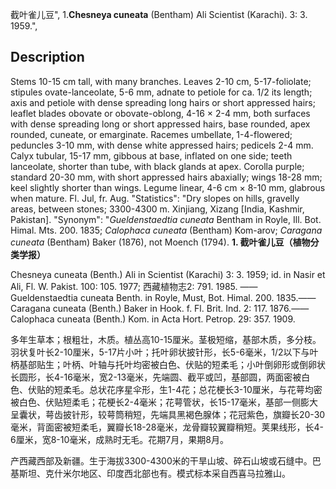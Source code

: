 截叶雀儿豆",
1.**Chesneya cuneata** (Bentham) Ali Scientist (Karachi). 3: 3. 1959.",

## Description
Stems 10-15 cm tall, with many branches. Leaves 2-10 cm, 5-17-foliolate; stipules ovate-lanceolate, 5-6 mm, adnate to petiole for ca. 1/2 its length; axis and petiole with dense spreading long hairs or short appressed hairs; leaflet blades obovate or obovate-oblong, 4-16 × 2-4 mm, both surfaces with dense spreading long or short appressed hairs, base rounded, apex rounded, cuneate, or emarginate. Racemes umbellate, 1-4-flowered; peduncles 3-10 mm, with dense white appressed hairs; pedicels 2-4 mm. Calyx tubular, 15-17 mm, gibbous at base, inflated on one side; teeth lanceolate, shorter than tube, with black glands at apex. Corolla purple; standard 20-30 mm, with short appressed hairs abaxially; wings 18-28 mm; keel slightly shorter than wings. Legume linear, 4-6 cm × 8-10 mm, glabrous when mature. Fl. Jul, fr. Aug.
  "Statistics": "Dry slopes on hills, gravelly areas, between stones; 3300-4300 m. Xinjiang, Xizang [India, Kashmir, Pakistan].
  "Synonym": "*Gueldenstaedtia cuneata* Bentham in Royle, Ill. Bot. Himal. Mts. 200. 1835; *Calophaca cuneata* (Bentham) Kom-arov; *Caragana cuneata* (Bentham) Baker (1876), not Moench (1794).
**1. 截叶雀儿豆（植物分类学报）**

Chesneya cuneata (Benth.) Ali in Scientist (Karachi) 3: 3. 1959; id. in Nasir et Ali, Fl. W. Pakist. 100: 105. 1977; 西藏植物志2: 791. 1985. —— Gueldenstaedtia cuneata Benth. in Royle, Must, Bot. Himal. 200. 1835.——Caragana cuneata (Benth.) Baker in Hook. f. Fl. Brit. Ind. 2: 117. 1876.——Calophaca cuneata (Benth.) Kom. in Acta Hort. Petrop. 29: 357. 1909.

多年生草本；根粗壮，木质。植丛高10-15厘米。茎极短缩，基部木质，多分枝。羽状复叶长2-10厘米，5-17片小叶；托叶卵状披针形，长5-6毫米，1/2以下与叶柄基部贴生；叶柄、叶轴与托叶均密被白色、伏贴的短柔毛；小叶倒卵形或倒卵状长圆形，长4-16毫米，宽2-13毫米，先端圆、截平或凹，基部圆，两面密被白色、伏贴的短柔毛。总状花序星伞形，生1-4花；总花梗长3-10厘米，与花萼均密被白色、伏贴短柔毛；花梗长2-4毫米；花萼管状，长15-17毫米，基部一侧膨大呈囊状，萼齿披针形，较萼筒稍短，先端具黑褐色腺体；花冠紫色，旗瓣长20-30毫米，背面密被短柔毛，翼瓣长18-28毫米，龙骨瓣较翼瓣稍短。荚果线形，长4-6厘米，宽8-10毫米，成熟时无毛。花期7月，果期8月。

产西藏西部及新疆。生于海拔3300-4300米的干旱山坡、碎石山坡或石缝中。巴基斯坦、克什米尔地区、印度西北部也有。模式标本采自西喜马拉雅山。
